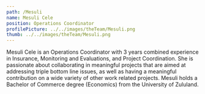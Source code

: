 ```yaml
---
path: /Mesuli
name: Mesuli Cele
position: Operations Coordinator
profilePicture: ../../images/theTeam/Mesuli.png
thumb: ../../images/theTeam/Mesuli.png
---
```

Mesuli Cele is an Operations Coordinator with 3 years combined experience in Insurance, Monitoring and Evaluations, and Project Coordination. She is passionate about collaborating in meaningful projects that are aimed at addressing triple bottom line issues, as well as having a meaningful contribution on a wide variety of other work related projects. Mesuli holds a Bachelor of Commerce degree (Economics) from the University of Zululand.
